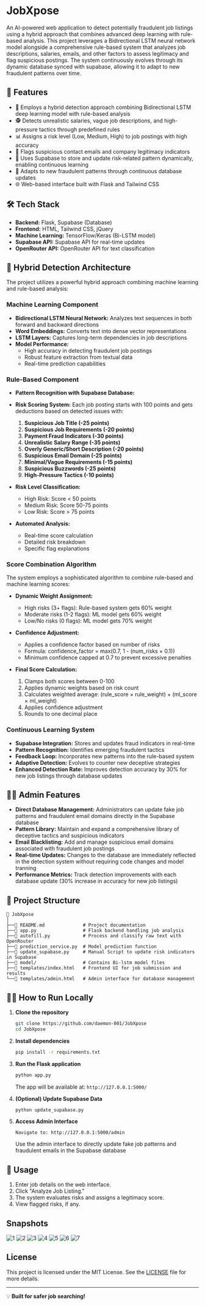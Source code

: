 # JobXpose

An AI-powered web application to detect potentially fraudulent job listings using a hybrid approach that combines advanced deep learning with rule-based analysis. This project leverages a Bidirectional LSTM neural network model alongside a comprehensive rule-based system that analyzes job descriptions, salaries, emails, and other factors to assess legitimacy and flag suspicious postings. The system continuously evolves through its dynamic database synced with supabase, allowing it to adapt to new fraudulent patterns over time.

## 🚀 Features

- 🧠 Employs a hybrid detection approach combining Bidirectional LSTM deep learning model with rule-based analysis
- 🕵️ Detects unrealistic salaries, vague job descriptions, and high-pressure tactics through predefined rules
- 📊 Assigns a risk level (Low, Medium, High) to job postings with high accuracy
- 📩 Flags suspicious contact emails and company legitimacy indicators
- 🔗 Uses Supabase to store and update risk-related pattern dynamically, enabling continuous learning
- 🔄 Adapts to new fraudulent patterns through continuous database updates
- 🌐 Web-based interface built with Flask and Tailwind CSS

## 🛠 Tech Stack

- **Backend:** Flask, Supabase (Database)
- **Frontend:** HTML, Tailwind CSS, jQuery
- **Machine Learning:** TensorFlow/Keras (Bi-LSTM model)
- **Supabase API:** Supabase API for real-time updates
- **OpenRouter API:** OpenRouter API for text classification

## 🤖 Hybrid Detection Architecture

The project utilizes a powerful hybrid approach combining machine learning and rule-based analysis:

### Machine Learning Component
- **Bidirectional LSTM Neural Network:** Analyzes text sequences in both forward and backward directions
- **Word Embeddings:** Converts text into dense vector representations
- **LSTM Layers:** Captures long-term dependencies in job descriptions
- **Model Performance:**
  - High accuracy in detecting fraudulent job postings
  - Robust feature extraction from textual data
  - Real-time prediction capabilities

### Rule-Based Component
- **Pattern Recognition with Supabase Database:**
- **Risk Scoring System:** Each job posting starts with 100 points and gets deductions based on detected issues with:
  1. **Suspicious Job Title (-25 points)**
  2. **Suspicious Job Requirements (-20 points)**
  3. **Payment Fraud Indicators (-30 points)**
  4. **Unrealistic Salary Range (-35 points)**
  5. **Overly Generic/Short Description (-20 points)**
  6. **Suspicious Email Domain (-25 points)**
  7. **Minimal/Vague Requirements (-15 points)**
  8. **Suspicious Buzzwords (-25 points)**
  9. **High-Pressure Tactics (-10 points)**

- **Risk Level Classification:**
  - High Risk: Score < 50 points
  - Medium Risk: Score 50-75 points
  - Low Risk: Score > 75 points

- **Automated Analysis:**
  - Real-time score calculation
  - Detailed risk breakdown
  - Specific flag explanations

### Score Combination Algorithm
The system employs a sophisticated algorithm to combine rule-based and machine learning scores:

- **Dynamic Weight Assignment:**
  - High risks (3+ flags): Rule-based system gets 60% weight
  - Moderate risks (1-2 flags): ML model gets 60% weight
  - Low/No risks (0 flags): ML model gets 70% weight

- **Confidence Adjustment:**
  - Applies a confidence factor based on number of risks
  - Formula: confidence_factor = max(0.7, 1 - (num_risks × 0.1))
  - Minimum confidence capped at 0.7 to prevent excessive penalties

- **Final Score Calculation:**
  1. Clamps both scores between 0-100
  2. Applies dynamic weights based on risk count
  3. Calculates weighted average: (rule_score × rule_weight) + (ml_score × ml_weight)
  4. Applies confidence adjustment
  5. Rounds to one decimal place

### Continuous Learning System
- **Supabase Integration:** Stores and updates fraud indicators in real-time
- **Pattern Recognition:** Identifies emerging fraudulent tactics
- **Feedback Loop:** Incorporates new patterns into the rule-based system
- **Adaptive Detection:** Evolves to counter new deceptive strategies
- **Enhanced Detection Rate:** Improves detection accuracy by 30% for new job listings through database updates

## 👩‍💼 Admin Features

- **Direct Database Management:** Administrators can update fake job patterns and fraudulent email domains directly in the Supabase database
- **Pattern Library:** Maintain and expand a comprehensive library of deceptive tactics and suspicious indicators
- **Email Blacklisting:** Add and manage suspicious email domains associated with fraudulent job postings
- **Real-time Updates:** Changes to the database are immediately reflected in the detection system without requiring code changes and model tranning
- **Performance Metrics:** Track detection improvements with each database update (30% increase in accuracy for new job listings)

## 📂 Project Structure

```
📝 JobXpose
│
├──📄 README.md              # Project documentation
├──📄 app.py                 # Flask backend handling job analysis
├──📄 autofill.py            # Process and classify raw text with OpenRouter
├──📄 prediction_service.py  # Model prediction function
├──📄 update_supabase.py     # Manual Script to update risk indicators in Supabase
├──📂 model/                 # Contains Bi-lstm model files
├──📂 templates/index.html   # Frontend UI for job submission and results
└──📂 templates/admin.html   # Admin interface for database management
```

## 🏃‍♂️ How to Run Locally

1. **Clone the repository**
   ```sh
   git clone https://github.com/daemon-001/JobXpose
   cd JobXpose
   ```

2. **Install dependencies**
   ```sh
   pip install -r requirements.txt
   ```

3. **Run the Flask application**
   ```sh
   python app.py
   ```
   The app will be available at: `http://127.0.0.1:5000/`

4. **(Optional) Update Supabase Data**
   ```sh
   python update_supabase.py
   ```

5. **Access Admin Interface**
   ```
   Navigate to: http://127.0.0.1:5000/admin
   ```
   Use the admin interface to directly update fake job patterns and fraudulent emails in the Supabase database

## 📝 Usage

1. Enter job details on the web interface.
2. Click "Analyze Job Listing."
3. The system evaluates risks and assigns a legitimacy score.
4. View flagged risks, if any.

## Snapshots
![1](https://github.com/user-attachments/assets/c498dff8-b196-422d-95b3-bac5af0e6f32)
![2](https://github.com/user-attachments/assets/2e853937-4883-4874-b965-67e62a08e121)
![3](https://github.com/user-attachments/assets/014e2a47-376a-496e-b681-13ba107fcd38)
![4](https://github.com/user-attachments/assets/1fc998ef-3722-4559-89eb-966cbf2a5af0)
![5](https://github.com/user-attachments/assets/7e18b40e-e1f5-4750-86ce-75b7542c3926)
![6](https://github.com/user-attachments/assets/ea7b3c79-e61f-4025-a150-7ffd92b757b9)
![7](https://github.com/user-attachments/assets/8701929b-b989-4ae9-9a0d-4ef478d65b17)


## License

This project is licensed under the MIT License. See the [LICENSE](LICENSE) file for more details.

---

💡 **Built for safer job searching!**


